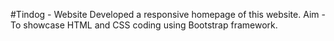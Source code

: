 #Tindog - Website
Developed a responsive homepage of this website. Aim - To showcase HTML and CSS coding using Bootstrap framework.
